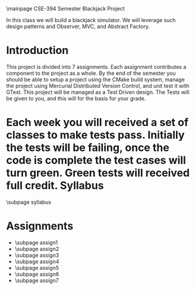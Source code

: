 \mainpage CSE-394 Semester Blackjack Project

In this class we will build a blackjack simulator. We will leverage such
design patterns and Observer, MVC, and Abstract Factory.

Introduction
============
This project is divided into 7 assignments. Each assignment contributes
a component to the project as a whole. By the end of the semester you should
be able to setup a project using the CMake build system, manage the project
using Mercurial Distributed Version Control, and unit test it with GTest. 
This project will be managed as a Test Driven design. The Tests will be given
to you, and this will for the basis for your grade. 

Each week you will received a set of classes to make tests pass. Initially
the tests will be failing, once the code is complete the test cases will turn
green.  Green tests will received full credit. 
Syllabus
========
\subpage syllabus


Assignments
===========
- \subpage assign1
- \subpage assign2
- \subpage assign3
- \subpage assign4
- \subpage assign5
- \subpage assign6
- \subpage assign7
